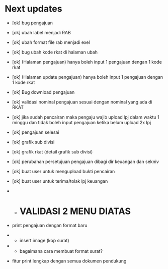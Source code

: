 # Next updates

- [ok] bug pengajuan
- [ok] ubah label menjadi RAB
- [ok] ubah format file rab menjadi exel
- [ok] bug ubah kode rkat di halaman ubah
- [ok] (Halaman pengajuan) hanya boleh input 1 pengajuan dengan 1 kode rkat
- [ok] (Halaman update pengajuan) hanya boleh input 1 pengajuan dengan 1 kode rkat
- [ok] Bug download pengajuan
- [ok] validasi nominal pengajuan sesuai dengan nominal yang ada di RKAT
- [ok] jika sudah pencairan maka pengaju wajib upload lpj dalam waktu 1 minggu dan tidak boleh input pengajuan ketika belum upload 2x lpj
- [ok] pengajuan selesai
- [ok] grafik sub divisi
- [ok] grafik rkat (detail grafik sub divisi)
- [ok] perubahan persetujuan pengajuan dibagi dir keuangan dan sekniv
- [ok] buat user untuk mengupload bukti pencairan
- [ok] buat user untuk terima/tolak lpj keuangan 
- - # VALIDASI 2 MENU DIATAS

- print pengajuan dengan format baru
- - insert image (kop surat)
- - bagaimana cara membuat format surat?
- fitur print lengkap dengan semua dokumen pendukung
